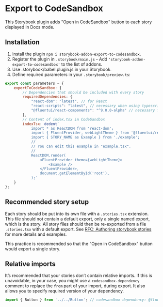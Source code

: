 # Export to CodeSandbox

This Storybook plugin adds "Open in CodeSandbox" button to each story displayed in Docs mode.

## Installation

1. Install the plugin `npm i storybook-addon-export-to-codesandbox`.
2. Register the plugin in `.storybook/main.js` - Add `'storybook-addon-export-to-codesandbox'` to the list of addons.
3. Use .storybook/babel.plugin.js in your Storybook.
4. Define required parameters in your `.storybook/preview.ts`:
```js
export const parameters = {
    exportToCodeSandbox: {
        // Dependencies that should be included with every story
        requiredDependencies: {
            "react-dom": "latest", // for React
            "react-scripts": "latest", // necessary when using typescript in CodeSandbox
            "@fluentui/react-components": "^9.0.0-alpha" // necessary for FluentProvider
        },
        // Content of index.tsx in CodeSandbox
        indexTsx: dedent`
            import * as ReactDOM from 'react-dom';
            import { FluentProvider, webLightTheme } from '@fluentui/react-components';
            import { STORY_NAME as Example } from './example';
            //
            // You can edit this example in "example.tsx".
            //
            ReactDOM.render(
                <FluentProvider theme={webLightTheme}>
                    <Example />
                </FluentProvider>,
                document.getElementById('root'),
            );`
    }
};
```


## Recommended story setup
Each story should be put into its own file with a `.stories.tsx` extension. This file should not contain a default export, only a single named export, which is the story. All story files should then be re-exported from a file `.stories.tsx` with a default export. See [RFC: Authoring storybook stories](https://github.com/microsoft/fluentui/blob/master/rfcs/convergence/authoring-stories.md) for more details and examples.

This practice is recommended so that the "Open in CodeSandbox" button would export a single story.


## Relative imports

It’s recommended that your stories don’t contain relative imports. If this is unavoidable, in your case, you might use a `codesandbox-dependency` comment to replace the `from` part of your import, during export. It also allows you to specify required version of your dependency.

```ts
import { Button } from '../../Button'; // codesandbox-dependency: @fluentui/react-button ^9.0.0-alpha
```